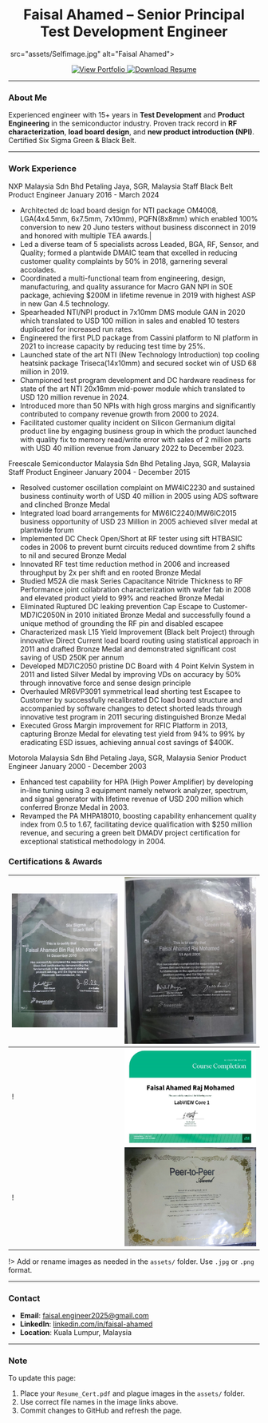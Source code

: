 <h1 align="center">Faisal Ahamed – Senior Principal Test Development Engineer</h1>
<img align="center"> src="assets/Selfimage.jpg" alt="Faisal Ahamed">
<p align="center">
  <a href="https://faisalahamed2025.github.io/Faisal_Portfolio/" target="_blank">
    <img src="https://img.shields.io/badge/View-Portfolio-blue?style=for-the-badge" alt="View Portfolio" />
  </a>
  <a href="assets/Resume_Cert.pdf" download>
    <img src="https://img.shields.io/badge/Download-Resume-orange?style=for-the-badge" alt="Download Resume" />
  </a>
</p>

---

### About Me

Experienced engineer with 15+ years in **Test Development** and **Product Engineering** in the semiconductor industry. Proven track record in **RF characterization**, **load board design**, and **new product introduction (NPI)**. Certified Six Sigma Green & Black Belt.

---
### Work Experience


NXP Malaysia Sdn Bhd Petaling Jaya, SGR, Malaysia
Staff Black Belt Product Engineer January 2016 - March 2024

- Architected dc load board design for NTI package OM4008, LGA(4x4.5mm, 6x7.5mm, 7x10mm), PQFN(8x8mm) which
enabled 100% conversion to new 20 Juno testers without business disconnect in 2019 and honored with multiple TEA awards.|
- Led a diverse team of 5 specialists across Leaded, BGA, RF, Sensor, and Quality; formed a plantwide DMAIC team that
excelled in reducing customer quality complaints by 50% in 2018, garnering several accolades.
- Coordinated a multi-functional team from engineering, design, manufacturing, and quality assurance for Macro GAN NPI in
SOE package, achieving $200M in lifetime revenue in 2019 with highest ASP in new Gan 4.5 technology.
- Spearheaded NTI/NPI product in 7x10mm DMS module GAN in 2020 which translated to USD 100 million in sales and
enabled 10 testers duplicated for increased run rates.
- Engineered the first PLD package from Cassini platform to NI platform in 2021 to increase capacity by reducing test time by
25%.
- Launched state of the art NTI (New Technology Introduction) top cooling heatsink package Triseca(14x10mm) and secured
socket win of USD 68 million in 2019.
- Championed test program development and DC hardware readiness for state of the art NTI 20x16mm mid-power module
which translated to USD 120 million revenue in 2024.
- Introduced more than 50 NPIs with high gross margins and significantly contributed to company revenue growth from 2000
to 2024.
- Facilitated customer quality incident on Silicon Germanium digital product line by engaging business group in which the
product launched with quality fix to memory read/write error with sales of 2 million parts with USD 40 million revenue from
January 2022 to December 2023.

Freescale Semiconductor Malaysia Sdn Bhd Petaling Jaya, SGR, Malaysia
Staff Product Engineer January 2004 - December 2015

- Resolved customer oscillation complaint on MW4IC2230 and sustained business continuity worth of USD 40 million in 2005
using ADS software and clinched Bronze Medal
- Integrated load board arrangements for MW6IC2240/MW6IC2015 business opportunity of USD 23 Million in 2005 achieved
silver medal at plantwide forum
- Implemented DC Check Open/Short at RF tester using sift HTBASIC codes in 2006 to prevent burnt circuits reduced downtime
from 2 shifts to nil and secured Bronze Medal
- Innovated RF test time reduction method in 2006 and increased throughput by 2x per shift and en rooted Bronze Medal
- Studied M52A die mask Series Capacitance Nitride Thickness to RF Performance joint collabration characterization with
wafer fab in 2008 and elevated product yield to 99% and reached Bronze Medal
- Eliminated Ruptured DC leaking prevention Cap Escape to Customer-MD7IC2050N in 2010 initiated Bronze Medal and
successfully found a unique method of grounding the RF pin and disabled escapee
- Characterized mask L15 Yield Improvement (Black belt Project) through innovative Direct Current load board routing using
statistical approach in 2011 and drafted Bronze Medal and demonstrated significant cost saving of USD 250K per annum
- Developed MD7IC2050 pristine DC Board with 4 Point Kelvin System in 2011 and listed Silver Medal by improving VDs on
accuracy by 50% through innovative force and sense design principle
- Overhauled MR6VP3091 symmetrical lead shorting test Escapee to Customer by successfully recalibrated DC load board
structure and accompanied by software changes to detect shorted leads through innovative test program in 2011 securing
distinguished Bronze Medal
- Executed Gross Margin improvement for RFIC Platform in 2013, capturing Bronze Medal for elevating test yield from 94%
to 99% by eradicating ESD issues, achieving annual cost savings of $400K.

Motorola Malaysia Sdn Bhd Petaling Jaya, SGR, Malaysia
Senior Product Engineer January 2000 - December 2003

- Enhanced test capability for HPA (High Power Amplifier) by developing in-line tuning using 3 equipment namely network
analyzer, spectrum, and signal generator with lifetime revenue of USD 200 million which conferred Bronze Medal in 2003.
- Revamped the PA MHPA18010, boosting capability enhancement quality index from 0.5 to 1.67, facilitating device
qualification with $250 million revenue, and securing a green belt DMADV project certification for exceptional statistical
methodology in 2004.


### Certifications & Awards

| ![Cert 1](assets/plague1.jpg) | ![Cert 2](assets/plague2.jpg) |
|-------------------------------|-------------------------------|
!| ![Cert 3](assets/plague3.jpg) | !![Cert 4](assets/plague4.jpg) |
!| ![Cert 5](assets/plague5.jpg) | !![Cert 6](assets/plague6.jpg) |

!> Add or rename images as needed in the `assets/` folder. Use `.jpg` or `.png` format.

---

### Contact

- **Email**: faisal.engineer2025@gmail.com  
- **LinkedIn**: [linkedin.com/in/faisal-ahamed](https://www.linkedin.com/in/faisal-ahamed)  
- **Location**: Kuala Lumpur, Malaysia

---

### Note

To update this page:
1. Place your `Resume_Cert.pdf` and plague images in the `assets/` folder.
2. Use correct file names in the image links above.
3. Commit changes to GitHub and refresh the page.
